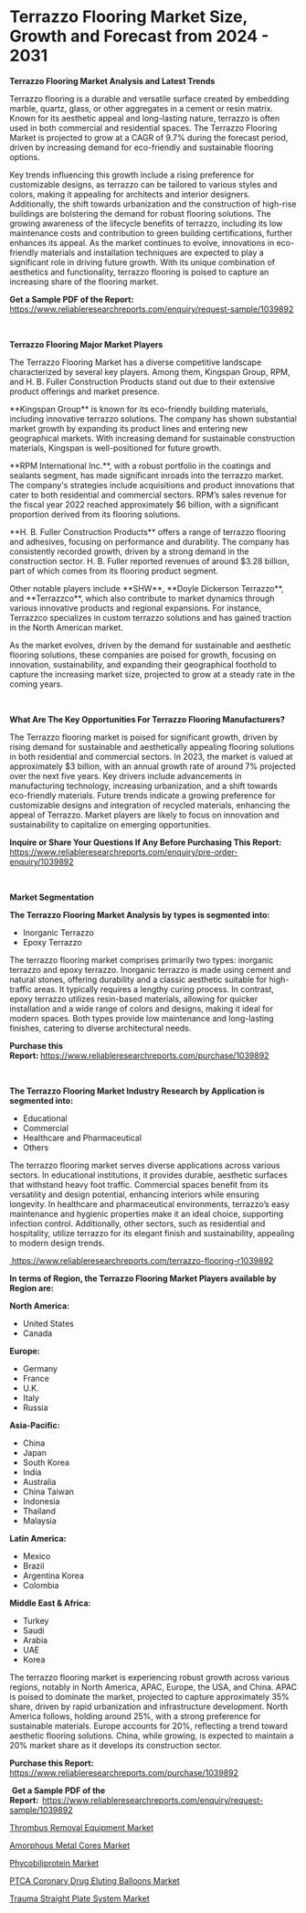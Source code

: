 <p><h1>Terrazzo Flooring Market Size, Growth and Forecast from 2024 - 2031</h1></p><p><strong>Terrazzo Flooring Market Analysis and Latest Trends</strong></p>
<p><p>Terrazzo flooring is a durable and versatile surface created by embedding marble, quartz, glass, or other aggregates in a cement or resin matrix. Known for its aesthetic appeal and long-lasting nature, terrazzo is often used in both commercial and residential spaces. The Terrazzo Flooring Market is projected to grow at a CAGR of 9.7% during the forecast period, driven by increasing demand for eco-friendly and sustainable flooring options. </p><p>Key trends influencing this growth include a rising preference for customizable designs, as terrazzo can be tailored to various styles and colors, making it appealing for architects and interior designers. Additionally, the shift towards urbanization and the construction of high-rise buildings are bolstering the demand for robust flooring solutions. The growing awareness of the lifecycle benefits of terrazzo, including its low maintenance costs and contribution to green building certifications, further enhances its appeal. As the market continues to evolve, innovations in eco-friendly materials and installation techniques are expected to play a significant role in driving future growth. With its unique combination of aesthetics and functionality, terrazzo flooring is poised to capture an increasing share of the flooring market.</p></p>
<p><strong>Get a Sample PDF of the Report:&nbsp;</strong> <a href="https://www.reliableresearchreports.com/enquiry/request-sample/1039892?utm_campaign=36&utm_medium=2&utm_source=Github&utm_content=ia&utm_term=08112024&utm_id=terrazzo-flooring">https://www.reliableresearchreports.com/enquiry/request-sample/1039892</a></p>
<p>&nbsp;</p>
<p><strong>Terrazzo Flooring Major Market Players</strong></p>
<p><p>The Terrazzo Flooring Market has a diverse competitive landscape characterized by several key players. Among them, Kingspan Group, RPM, and H. B. Fuller Construction Products stand out due to their extensive product offerings and market presence.</p><p>**Kingspan Group** is known for its eco-friendly building materials, including innovative terrazzo solutions. The company has shown substantial market growth by expanding its product lines and entering new geographical markets. With increasing demand for sustainable construction materials, Kingspan is well-positioned for future growth.</p><p>**RPM International Inc.**, with a robust portfolio in the coatings and sealants segment, has made significant inroads into the terrazzo market. The company's strategies include acquisitions and product innovations that cater to both residential and commercial sectors. RPM’s sales revenue for the fiscal year 2022 reached approximately $6 billion, with a significant proportion derived from its flooring solutions.</p><p>**H. B. Fuller Construction Products** offers a range of terrazzo flooring and adhesives, focusing on performance and durability. The company has consistently recorded growth, driven by a strong demand in the construction sector. H. B. Fuller reported revenues of around $3.28 billion, part of which comes from its flooring product segment.</p><p>Other notable players include **SHW**, **Doyle Dickerson Terrazzo**, and **Terrazzco**, which also contribute to market dynamics through various innovative products and regional expansions. For instance, Terrazzco specializes in custom terrazzo solutions and has gained traction in the North American market.</p><p>As the market evolves, driven by the demand for sustainable and aesthetic flooring solutions, these companies are poised for growth, focusing on innovation, sustainability, and expanding their geographical foothold to capture the increasing market size, projected to grow at a steady rate in the coming years.</p></p>
<p>&nbsp;</p>
<p><strong>What Are The Key Opportunities For Terrazzo Flooring Manufacturers?</strong></p>
<p><p>The Terrazzo flooring market is poised for significant growth, driven by rising demand for sustainable and aesthetically appealing flooring solutions in both residential and commercial sectors. In 2023, the market is valued at approximately $3 billion, with an annual growth rate of around 7% projected over the next five years. Key drivers include advancements in manufacturing technology, increasing urbanization, and a shift towards eco-friendly materials. Future trends indicate a growing preference for customizable designs and integration of recycled materials, enhancing the appeal of Terrazzo. Market players are likely to focus on innovation and sustainability to capitalize on emerging opportunities.</p></p>
<p><strong>Inquire or Share Your Questions If Any Before Purchasing This Report:</strong> <a href="https://www.reliableresearchreports.com/enquiry/pre-order-enquiry/1039892?utm_campaign=36&utm_medium=2&utm_source=Github&utm_content=ia&utm_term=08112024&utm_id=terrazzo-flooring">https://www.reliableresearchreports.com/enquiry/pre-order-enquiry/1039892</a></p>
<p>&nbsp;</p>
<p><strong>Market Segmentation</strong></p>
<p><strong>The Terrazzo Flooring Market Analysis by types is segmented into:</strong></p>
<p><ul><li>Inorganic Terrazzo</li><li>Epoxy Terrazzo</li></ul></p>
<p><p>The terrazzo flooring market comprises primarily two types: inorganic terrazzo and epoxy terrazzo. Inorganic terrazzo is made using cement and natural stones, offering durability and a classic aesthetic suitable for high-traffic areas. It typically requires a lengthy curing process. In contrast, epoxy terrazzo utilizes resin-based materials, allowing for quicker installation and a wide range of colors and designs, making it ideal for modern spaces. Both types provide low maintenance and long-lasting finishes, catering to diverse architectural needs.</p></p>
<p><strong>Purchase this Report:&nbsp;</strong><a href="https://www.reliableresearchreports.com/purchase/1039892?utm_campaign=36&utm_medium=2&utm_source=Github&utm_content=ia&utm_term=08112024&utm_id=terrazzo-flooring">https://www.reliableresearchreports.com/purchase/1039892</a></p>
<p>&nbsp;</p>
<p><strong>The Terrazzo Flooring Market Industry Research by Application is segmented into:</strong></p>
<p><ul><li>Educational</li><li>Commercial</li><li>Healthcare and Pharmaceutical</li><li>Others</li></ul></p>
<p><p>The terrazzo flooring market serves diverse applications across various sectors. In educational institutions, it provides durable, aesthetic surfaces that withstand heavy foot traffic. Commercial spaces benefit from its versatility and design potential, enhancing interiors while ensuring longevity. In healthcare and pharmaceutical environments, terrazzo’s easy maintenance and hygienic properties make it an ideal choice, supporting infection control. Additionally, other sectors, such as residential and hospitality, utilize terrazzo for its elegant finish and sustainability, appealing to modern design trends.</p></p>
<p><a href="https://www.reliableresearchreports.com/terrazzo-flooring-r1039892?utm_campaign=36&utm_medium=2&utm_source=Github&utm_content=ia&utm_term=08112024&utm_id=terrazzo-flooring">&nbsp;https://www.reliableresearchreports.com/terrazzo-flooring-r1039892</a></p>
<p><strong>In terms of Region, the Terrazzo Flooring Market Players available by Region are:</strong></p>
<p>
    <p> <strong> North America: </strong>
        <ul>
            <li>United States</li>
            <li>Canada</li>
        </ul>
        </p> 
    <p> <strong> Europe: </strong>
        <ul>
            <li>Germany</li>
            <li>France</li>
            <li>U.K.</li>
            <li>Italy</li>
            <li>Russia</li>
        </ul>
        </p> 
    <p> <strong> Asia-Pacific: </strong>
        <ul>
            <li>China</li>
            <li>Japan</li>
            <li>South Korea</li>
            <li>India</li>
            <li>Australia</li>
            <li>China Taiwan</li>
            <li>Indonesia</li>
            <li>Thailand</li>
            <li>Malaysia</li>
        </ul>
        </p> 
    <p> <strong> Latin America: </strong>
        <ul>
            <li>Mexico</li>
            <li>Brazil</li>
            <li>Argentina Korea</li>
            <li>Colombia</li>
        </ul>
        </p> 
    <p> <strong> Middle East & Africa: </strong>
        <ul>
            <li>Turkey</li>
            <li>Saudi</li>
            <li>Arabia</li>
            <li>UAE</li>
            <li>Korea</li>
        </ul>
    </p>
    </p>
<p><p>The terrazzo flooring market is experiencing robust growth across various regions, notably in North America, APAC, Europe, the USA, and China. APAC is poised to dominate the market, projected to capture approximately 35% share, driven by rapid urbanization and infrastructure development. North America follows, holding around 25%, with a strong preference for sustainable materials. Europe accounts for 20%, reflecting a trend toward aesthetic flooring solutions. China, while growing, is expected to maintain a 20% market share as it develops its construction sector.</p></p>
<p><strong>Purchase this Report: </strong><a href="https://www.reliableresearchreports.com/purchase/1039892?utm_campaign=36&utm_medium=2&utm_source=Github&utm_content=ia&utm_term=08112024&utm_id=terrazzo-flooring">https://www.reliableresearchreports.com/purchase/1039892</a></p>
<p>&nbsp;<strong>Get a Sample PDF of the Report:&nbsp;&nbsp;</strong><a href="https://www.reliableresearchreports.com/enquiry/request-sample/1039892?utm_campaign=36&utm_medium=2&utm_source=Github&utm_content=ia&utm_term=08112024&utm_id=terrazzo-flooring">https://www.reliableresearchreports.com/enquiry/request-sample/1039892</a></p>
<p><strong></strong></p>
<p><p><a href="https://issuu.com/reportprime-2/docs/thrombus-removal-equipment-market-s_d54c5184f9f54b?utm_campaign=36&utm_medium=2&utm_source=Github&utm_content=ia&utm_term=08112024&utm_id=terrazzo-flooring">Thrombus Removal Equipment Market</a></p><p><a href="https://github.com/GRUBBSCHARLES/Market-Research-Report-List-1/blob/main/amorphous-metal-cores-market.md?utm_campaign=36&utm_medium=2&utm_source=Github&utm_content=ia&utm_term=08112024&utm_id=terrazzo-flooring">Amorphous Metal Cores Market</a></p><p><a href="https://github.com/AngelaWalsh696/Market-Research-Report-List-1/blob/main/phycobiliprotein-market.md?utm_campaign=36&utm_medium=2&utm_source=Github&utm_content=ia&utm_term=08112024&utm_id=terrazzo-flooring">Phycobiliprotein Market</a></p><p><a href="https://issuu.com/reportprime-2/docs/ptca-coronary-drug-eluting-balloons_547e0d4e331f8d?utm_campaign=36&utm_medium=2&utm_source=Github&utm_content=ia&utm_term=08112024&utm_id=terrazzo-flooring">PTCA Coronary Drug Eluting Balloons Market</a></p><p><a href="https://issuu.com/reportprime-2/docs/trauma-straight-plate-system-market_7ade9e69535584?utm_campaign=36&utm_medium=2&utm_source=Github&utm_content=ia&utm_term=08112024&utm_id=terrazzo-flooring">Trauma Straight Plate System Market</a></p></p>